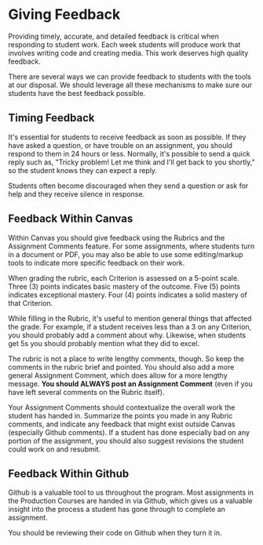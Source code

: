 # Giving Feedback

Providing timely, accurate, and detailed feedback is critical when responding to student work. Each week students will produce work that involves writing code and creating media. This work deserves high quality feedback. 

There are several ways we can provide feedback to students with the tools at our disposal. We should leverage all these mechanisms to make sure our students have the best feedback possible.

## Timing Feedback

It's essential for students to receive feedback as soon as possible. If they have asked a question, or have trouble on an assignment, you should respond to them in 24 hours or less. Normally, it's possible to send a quick reply such as, "Tricky problem! Let me think and I'll get back to you shortly," so the student knows they can expect a reply. 

Students often become discouraged when they send a question or ask for help and they receive silence in response.

## Feedback Within Canvas

Within Canvas you should give feedback using the Rubrics and the Assignment Comments feature. For some assignments, where students turn in a document or PDF, you may also be able to use some editing/markup tools to indicate more specific feedback on their work.

When grading the rubric, each Criterion is assessed on a 5-point scale. Three (3) points indicates basic mastery of the outcome. Five (5) points indicates exceptional mastery. Four (4) points indicates a solid mastery of that Criterion.

While filling in the Rubric, it's useful to mention general things that affected the grade. For example, if a student receives less than a 3 on any Criterion, you should probably add a comment about why. Likewise, when students get 5s you should probably mention what they did to excel.

The rubric is not a place to write lengthy comments, though. So keep the comments in the rubric brief and pointed. You should also add a more general Assignment Comment, which does allow for a more lengthy message. **You should ALWAYS post an Assignment Comment** (even if you have left several comments on the Rubric itself).

Your Assignment Comments should contextualize the overall work the student has handed in. Summarize the points you made in any Rubric comments, and indicate any feedback that might exist outside Canvas (especially Github comments). If a student has done especially bad on any portion of the assignment, you should also suggest revisions the student could work on and resubmit.

## Feedback Within Github

Github is a valuable tool to us throughout the program. Most assignments in the Production Courses are handed in via Github, which gives us a valuable insight into the process a student has gone through to complete an assignment.

You should be reviewing their code on Github when they turn it in. 